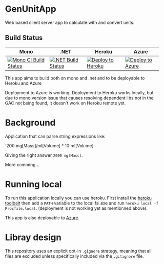 # GenUnitApp
Web based client server app to calculate with and convert units.

## Build Status

Mono | .NET | Heroku | Azure |
---- | ---- | ------ | ----- |
[![Mono CI Build Status](https://img.shields.io/travis/halcwb/GenUnitApp/master.svg)](https://travis-ci.org/halcwb/GenUnitApp) | [![.NET Build Status](https://img.shields.io/appveyor/ci/halcwb/GenUnitApp/master.svg)](https://ci.appveyor.com/project/halcwb/GenUnitApp) | [![Deploy to Heroku](https://www.herokucdn.com/deploy/button.png)](https://heroku.com/deploy)| [![Deploy to Azure](http://azuredeploy.net/deploybutton.png)](https://azuredeploy.net/)|

This app aims to build both on mono and .net and to be deployable to Heroku and Azure

Deployment to Azure is working. Deployment to Heroku works locally, but due to mono version issue that causes resolving dependent libs not in the GAC not being found, it doesn't work on Heroku remote yet.

# Background
Application that can parse string expressions like: </br>

`200 mg[Mass]/ml[Volume] * 10 ml[Volume] </br>

Giving the right answer `2000 mg[Mass]`.

More comming...

# Running local

To run this application locally you can use heroku. First install the [heroku toolbelt](https://toolbelt.heroku.com/) then add a `PATH` variable to the local fsi.exe and run
`heroku local -f Procfile.local`. (deployment is not working yet as mentionned above).

This app is also deployable to [Azure](https://genunitapp.azurewebsites.net/).


# Libray design
This repository uses an explicit opt-in `.gignore` strategy, meaning that all files are excluded unless specifically included via the `.gitignore` file.
